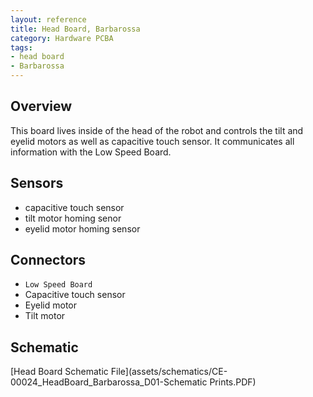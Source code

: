 ```yaml
---
layout: reference
title: Head Board, Barbarossa
category: Hardware PCBA
tags:
- head board
- Barbarossa
---
```


## Overview
This board lives inside of the head of the robot and controls the tilt and eyelid motors as well as capacitive touch sensor. It communicates all information with the Low Speed Board.

## Sensors
- capacitive touch sensor
- tilt motor homing senor
- eyelid motor homing sensor

## Connectors
- ``Low Speed Board``
- Capacitive touch sensor
- Eyelid motor
- Tilt motor

## Schematic
[Head Board Schematic File](assets/schematics/CE-00024_HeadBoard_Barbarossa_D01-Schematic Prints.PDF)


